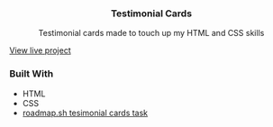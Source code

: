   <h3 align="center">Testimonial Cards</h3>

  <p align="center">
    Testimonial cards made to touch up my HTML and CSS skills
    <br />
  </p>
</div>

<p><a href="https://yusuf-4hmed.github.io/testimonial-cards/">View live project</a></p>

### Built With

* HTML
* CSS
* <a href="https://roadmap.sh/projects/testimonial-cards" target="_blank">roadmap.sh tesimonial cards task</a>

